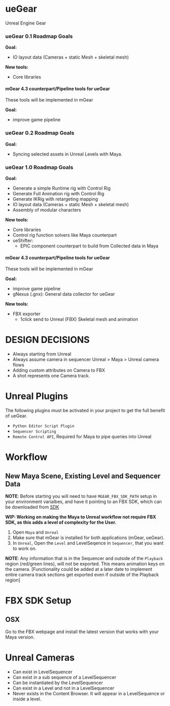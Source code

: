 # ueGear
Unreal Engine Gear


### ueGear 0.1 Roadmap Goals
**Goal:** 
  - IO layout data (Cameras + static Mesh + skeletal mesh)

**New tools:**
  - Core libraries

#### mGear 4.3 counterpart/Pipeline tools for ueGear
These tools will be implemented in mGear

**Goal:**
 - improve game pipeline


### ueGear 0.2 Roadmap Goals
**Goal:** 
  - Syncing selected assets in Unreal Levels with Maya.
  

### ueGear 1.0 Roadmap Goals
**Goal:** 

  - Generate a simple Runtime rig with Control Rig
  - Generate Full Animation rig with Control Rig
  - Generate IKRig with retargeting mapping
  - IO layout data (Cameras + static Mesh + skeletal mesh)
  - Assembly of modular characters

**New tools:**
  - Core libraries
  - Control rig function solvers like Maya counterpart 
  - ueShifter:
    - EPIC component counterpart to build from Collected data in Maya

#### mGear 4.3 counterpart/Pipeline tools for ueGear
These tools will be implemented in mGear

**Goal:**

 - improve game pipeline
 - gNexus (.gnx): General data collector for ueGear 

**New tools:**

  - FBX exporter  
      - 1click send to Unreal (FBX) Skeletal mesh and animation

# DESIGN DECISIONS
- Always starting from Unreal
- Always assume camera in sequencer
Unreal > Maya > Unreal camera flows
- Adding custom attributes on Camera to FBX
- A shot represents one Camera track.


# Unreal Plugins
The following plugins must be activated in your project to get the full benefit of ueGear.
- `Python Editor Script Plugin`
- `Sequencer Scripting`
- `Remote Control API`, Required for Maya to pipe queries into Unreal

# Workflow

## New Maya Scene, Existing Level and Sequencer Data
**NOTE**: Before starting you will need to have `MGEAR_FBX_SDK_PATH` setup in your environment varialbes, and have it pointing to an FBX SDK, which can be downloaded from [SDK](https://www.autodesk.com/developer-network/platform-technologies/fbx-sdk-2020-0)

**WIP: Working on making the Maya to Unreal workflow not require FBX SDK, as this adds a level of complexity for the User.**

1. Open `Maya` and `Unreal`
2. Make sure that mGear is installed for both applications (mGear, ueGear).
3. In `Unreal`, Open the `Level` and LevelSeqence in `Sequencer`, that you want to work on.

**NOTE**: Any information that is in the Sequencer and outside of the `Playback` region (red/green lines), will not be exported. This means animation keys on the camera. 
[Functionality could be added at a later date to implement entire camera track sections get exported even if outside of the Playback region]

# FBX SDK Setup

## OSX
Go to the FBX webpage and install the latest version that works with your Maya version.

# Unreal Cameras
- Can exist in LevelSequencer
- Can exist in a sub sequence of a LevelSequencer
- Can be instantiated by the LevelSequencer
- Can exist in a Level and not in a LevelSequencer
- Never exists in the Content Browser. It will appear in a LevelSequence or inside a level.